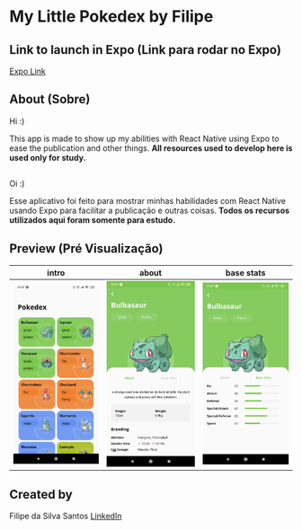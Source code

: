 # My Little Pokedex by Filipe

## Link to launch in Expo (Link para rodar no Expo)

[Expo Link](https://expo.io/@filipessant/my-little-pokedex)

## About (Sobre)

Hi :)

This app is made to show up my abilities with React Native using Expo to ease the publication and other things. **All resources used to develop here is used only for study.**

##

Oi :)

Esse aplicativo foi feito para mostrar minhas habilidades com React Native usando Expo para facilitar a publicação e outras coisas. **Todos os recursos utilizados aqui foram somente para estudo.**

## Preview (Pré Visualização)

|intro|about|base stats|
| ------------------------------------------------------------------------------------------------------------------------------------------------------- | ------------------------------------------------------------------------------------------------------------------------------------------------------- | ---------------------------------------------------------------------------------------------------------------------------------------------------------------- |
| <img width="360" alt="screen shot my little pokedex intro" src="https://github.com/FilipeSsant/mylittlepokedex/blob/master/preview/intro.jpg?raw=true"> | <img width="360" alt="screen shot my little pokedex about" src="https://github.com/FilipeSsant/mylittlepokedex/blob/master/preview/about.jpg?raw=true"> | <img width="360" alt="screen shot my little pokedex base stats" src="https://github.com/FilipeSsant/mylittlepokedex/blob/master/preview/basestats.jpg?raw=true"> |

## Created by

Filipe da Silva Santos [LinkedIn](https://www.linkedin.com/in/filipe-da-silva-santos/)
